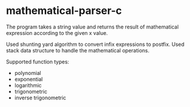 # mathematical-parser-c
The program takes a string value and returns the result of mathematical expression according to the given x value.

Used shunting yard algorithm to convert infix expressions to postfix.
Used stack data structure to handle the mathematical operations.

Supported function types:
- polynomial
- exponential
- logarithmic
- trigonometric
- inverse trigonometric
